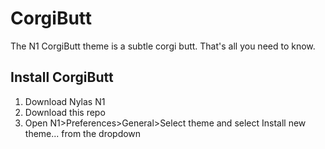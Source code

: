 # CorgiButt
The N1 CorgiButt theme is a subtle corgi butt. That's all you need to know.

## Install CorgiButt
1. Download Nylas N1
2. Download this repo
3. Open N1>Preferences>General>Select theme and select Install new theme... from the dropdown
